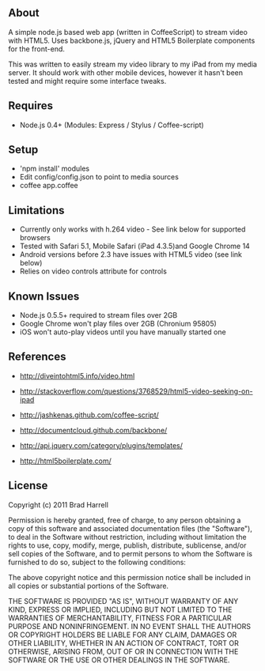 ## About

A simple node.js based web app (written in CoffeeScript) to stream video with HTML5.
Uses backbone.js, jQuery and HTML5 Boilerplate components for the front-end.

This was written to easily stream my video library to my iPad from my media server.
It should work with other mobile devices, however it hasn't been tested and might 
require some interface tweaks.

## Requires

* Node.js 0.4+
(Modules: Express / Stylus / Coffee-script)

## Setup

* 'npm install' modules
* Edit config/config.json to point to media sources
* coffee app.coffee

## Limitations

* Currently only works with h.264 video - See link below for supported browsers
* Tested with Safari 5.1, Mobile Safari (iPad 4.3.5)and Google Chrome 14
* Android versions before 2.3 have issues with HTML5 video (see link below)
* Relies on video controls attribute for controls

## Known Issues

* Node.js 0.5.5+ required to stream files over 2GB
* Google Chrome won't play files over 2GB (Chronium 95805)
* iOS won't auto-play videos until you have manually started one 

## References

* http://diveintohtml5.info/video.html
* http://stackoverflow.com/questions/3768529/html5-video-seeking-on-ipad

* http://jashkenas.github.com/coffee-script/
* http://documentcloud.github.com/backbone/
* http://api.jquery.com/category/plugins/templates/
* http://html5boilerplate.com/

## License 
Copyright (c) 2011 Brad Harrell

Permission is hereby granted, free of charge, to any person obtaining
a copy of this software and associated documentation files (the
"Software"), to deal in the Software without restriction, including
without limitation the rights to use, copy, modify, merge, publish,
distribute, sublicense, and/or sell copies of the Software, and to
permit persons to whom the Software is furnished to do so, subject to
the following conditions:

The above copyright notice and this permission notice shall be
included in all copies or substantial portions of the Software.

THE SOFTWARE IS PROVIDED "AS IS", WITHOUT WARRANTY OF ANY KIND,
EXPRESS OR IMPLIED, INCLUDING BUT NOT LIMITED TO THE WARRANTIES OF
MERCHANTABILITY, FITNESS FOR A PARTICULAR PURPOSE AND
NONINFRINGEMENT. IN NO EVENT SHALL THE AUTHORS OR COPYRIGHT HOLDERS BE
LIABLE FOR ANY CLAIM, DAMAGES OR OTHER LIABILITY, WHETHER IN AN ACTION
OF CONTRACT, TORT OR OTHERWISE, ARISING FROM, OUT OF OR IN CONNECTION
WITH THE SOFTWARE OR THE USE OR OTHER DEALINGS IN THE SOFTWARE.
